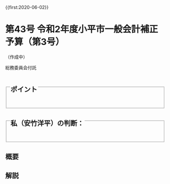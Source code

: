 {{first:2020-06-02}}
# 第43号 令和2年度小平市一般会計補正予算（第3号）
（作成中）

<i class="fa fa-gavel" aria-hidden="true"></i> 総務委員会付託

<fieldset class="point">
  <legend>
    <h2 class="point"> ポイント </h2>
  </legend>
  <p class="point"><i class="fa fa-check" aria-hidden="true"></i> </p>
</fieldset>

<fieldset class="sanpi">
  <legend>
    <h2 class="sanpi"> <i class="fa fa-circle-o" aria-hidden="true"></i> 私（安竹洋平）の判断： </h2>
  </legend>
  <p class="sanpi"><i class="fa fa-circle-o" aria-hidden="true"></i> </p>
  <p class="sanpi"><i class="fa fa-exclamation-triangle" aria-hidden="true"></i> </p>
</fieldset>

## 概要


## 解説
